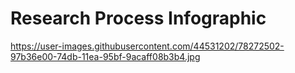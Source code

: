 # Research Process Infographic
https://user-images.githubusercontent.com/44531202/78272502-97b36e00-74db-11ea-95bf-9acaff08b3b4.jpg
